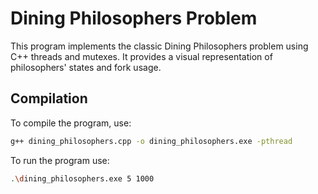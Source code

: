 # Dining Philosophers Problem

This program implements the classic Dining Philosophers problem using C++ threads and mutexes. 
It provides a visual representation of philosophers' states and fork usage.

## Compilation

To compile the program, use:

```bash
g++ dining_philosophers.cpp -o dining_philosophers.exe -pthread
```
To run the program use:
```bash 
.\dining_philosophers.exe 5 1000 
